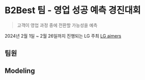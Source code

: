 # B2Best 팀 - 영업 성공 예측 경진대회
> 고객이 영업 과정 중에 전환할 가능성을 예측

2024년 2월 1일 ~ 2월 26일까지 진행되는 LG 주최 [LG aimers](https://www.lgaimers.ai/)

## 팀원

## Modeling